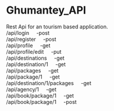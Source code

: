 # Ghumantey_API
Rest Api for an tourism based application.<br>
/api/login             &nbsp;&nbsp;&nbsp;           -post <br>
/api/register           &nbsp;&nbsp;&nbsp;            -post <br>
/api/profile            &nbsp;&nbsp;&nbsp;            -get <br>
/api/profile/edit     &nbsp;&nbsp;&nbsp;              -put <br>
/api/destinations     &nbsp;&nbsp;&nbsp;              -get<br>
/api/destination/1    &nbsp;&nbsp;&nbsp;              -get<br>
/api/packages          &nbsp;&nbsp;&nbsp;             -get<br>
/api/package/1         &nbsp;&nbsp;&nbsp;             -get<br>
/api/destination/1/packages    &nbsp;&nbsp;&nbsp;     -get<br>
/api/agency/1          &nbsp;&nbsp;&nbsp;             -get<br>
/api/book/package/1    &nbsp;&nbsp;&nbsp;             -get<br>
/api/book/package/1     &nbsp;&nbsp;&nbsp;            -post<br>
